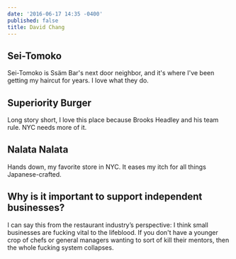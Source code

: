```yaml
---
date: '2016-06-17 14:35 -0400'
published: false
title: David Chang
---
```


## Sei-Tomoko

Sei-Tomoko is Ssäm Bar's next door neighbor, and it's where I've been getting my haircut for years. I love what they do.

## Superiority Burger 
Long story short, I love this place because Brooks Headley and his team rule. NYC needs more of it.

## Nalata Nalata 
Hands down, my favorite store in NYC. It eases my itch for all things Japanese-crafted.

## Why is it important to support independent businesses?

I can say this from the restaurant industry’s perspective: I think small businesses are fucking vital to the lifeblood. If you don't have a younger crop of chefs or general managers wanting to sort of kill their mentors, then the whole fucking system collapses.
